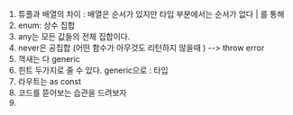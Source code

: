 1. 튜플과 배열의 차이 : 배열은 순서가 있지만 타입 부분에서는 순서가 없다 | 를 통해
2. enum: 상수 집합 
3. any는 모든 값들의 전체 집합이다. 
4. never은 공집합 (어떤 함수가 아무것도 리턴하지 않을때 ) --> throw error 
5. 꺽새는 다 generic
6. 힌트 두가지로 줄 수 있다. generic으로 : 타입 
7. 라우트는 as const 
8. 코드를 뜯어보는 습관을 드려보자 
9. 